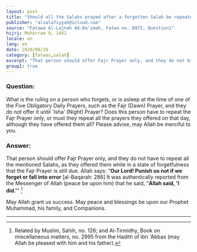 ```yaml
---
layout: post
title: "Should all the Salahs prayed after a forgotten Salah be repeated when this Salah is remembered?"
publisher: "alsalafiyyah@icloud.com"
source: "Fatawa Al-Lajnah Ad-Da'imah, Fatwa no. 8972, Question1"
hijri: Muharram 9, 1442
locale: en
lang: en
date: 2020/08/28
category: [fatwas,salah]
excerpt: "That person should offer Fajr Prayer only, and they do not have to repeat all the mentioned Salahs, as they offered them while in a state of forgetfulness that the Fajr Prayer is still due."
group1: true
---
```


### Question: 

What is the ruling on a person who forgets, or is asleep at the time of one of the Five Obligatory Daily Prayers, such as the Fajr (Dawn) Prayer, and they do not offer it until `Isha' (Night) Prayer? Does this person have to repeat the Fajr Prayer only, or must they repeat all the prayers they offered on that day, although they have offered them all? Please advise, may Allah be merciful to you.

### Answer:

That person should offer Fajr Prayer only, and they do not have to repeat all the mentioned Salahs, as they offered them while in a state of forgetfulness that the Fajr Prayer is still due. Allah says: "**Our Lord! Punish us not if we forget or fall into error** [al-Baqarah: 286] It was authentically reported from the Messenger of Allah (peace be upon him) that he said, "**Allah said, 'I did.'**" [^1]

May Allah grant us success. May peace and blessings be upon our Prophet Muhammad, his family, and Companions.

---
[^1]: Related by Muslim, Sahih, no. 126; and Al-Tirmidhy, Book on miscellaneous matters, no. 2995 from the Hadith of ibn 'Abbas (may Allah be pleased with him and his father).

